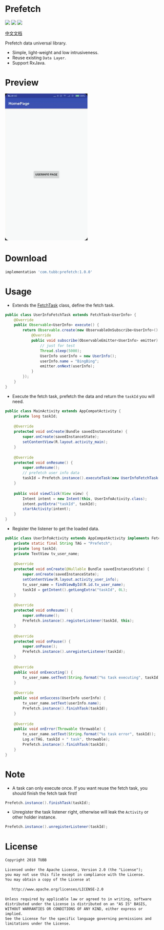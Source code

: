 # Prefetch
![](https://img.shields.io/badge/minSdkVersion-14-brightgreen.svg) ![](https://img.shields.io/badge/release-v1.0.0-brightgreen.svg) [![](https://img.shields.io/badge/license-Apache%202-lightgrey.svg)](https://www.apache.org/licenses/LICENSE-2.0.html)

[中文文档](http://tubb.github.io/2018/03/20/%E6%95%B0%E6%8D%AE%E9%A2%84%E5%8F%96%E5%B0%8F%E8%BD%AE%E5%AD%90/)

Prefetch data universal library.
- Simple, light-weight and low intrusiveness.
- Reuse existing `Data Layer`.
- Support RxJava. 

# Preview
![Preview](https://github.com/TUBB/Prefetch/blob/master/art/preview.gif)

# Download
```groovy
implementation 'com.tubb:prefetch:1.0.0'
```

# Usage
- Extends the [FetchTask](https://github.com/TUBB/Prefetch/blob/master/library/src/main/java/com/tubb/prefetch/FetchTask.java) class, define the fetch task.
```java
public class UserInfoFetchTask extends FetchTask<UserInfo> {
    @Override
    public Observable<UserInfo> execute() {
        return Observable.create(new ObservableOnSubscribe<UserInfo>() {
            @Override
            public void subscribe(ObservableEmitter<UserInfo> emitter) throws Exception {
                // just for test
                Thread.sleep(5000);
                UserInfo userInfo = new UserInfo();
                userInfo.name = "BingBing";
                emitter.onNext(userInfo);
            }
        });
    }
}
```
- Execute the fetch task, prefetch the data and return the `taskId` you will need.
```java
public class MainActivity extends AppCompatActivity {
    private long taskId;

    @Override
    protected void onCreate(Bundle savedInstanceState) {
        super.onCreate(savedInstanceState);
        setContentView(R.layout.activity_main);
    }

    @Override
    protected void onResume() {
        super.onResume();
        // prefetch user info data
        taskId = Prefetch.instance().executeTask(new UserInfoFetchTask());
    }

    public void viewClick(View view) {
        Intent intent = new Intent(this, UserInfoActivity.class);
        intent.putExtra("taskId", taskId);
        startActivity(intent);
    }
}
```
- Register the listener to get the loaded data.
```java
public class UserInfoActivity extends AppCompatActivity implements FetchTask.Listener<UserInfo> {
    private static final String TAG = "Prefetch";
    private long taskId;
    private TextView tv_user_name;

    @Override
    protected void onCreate(@Nullable Bundle savedInstanceState) {
        super.onCreate(savedInstanceState);
        setContentView(R.layout.activity_user_info);
        tv_user_name = findViewById(R.id.tv_user_name);
        taskId = getIntent().getLongExtra("taskId", 0L);
    }

    @Override
    protected void onResume() {
        super.onResume();
        Prefetch.instance().registerListener(taskId, this);
    }

    @Override
    protected void onPause() {
        super.onPause();
        Prefetch.instance().unregisterListener(taskId);
    }

    @Override
    public void onExecuting() {
        tv_user_name.setText(String.format("%s task executing", taskId));
    }

    @Override
    public void onSuccess(UserInfo userInfo) {
        tv_user_name.setText(userInfo.name);
        Prefetch.instance().finishTask(taskId);
    }

    @Override
    public void onError(Throwable throwable) {
        tv_user_name.setText(String.format("%s task error", taskId));
        Log.e(TAG, taskId + " task", throwable);
        Prefetch.instance().finishTask(taskId);
    }
}
```
# Note
- A task can only execute once. If you want reuse the fetch task, you should finish the fetch task first!
```java
Prefetch.instance().finishTask(taskId);
```
- Unregister the task listener right, otherwise will leak the `Activity` or other holder instance.
```java
Prefetch.instance().unregisterListener(taskId);
```

# License

    Copyright 2018 TUBB

    Licensed under the Apache License, Version 2.0 (the "License");
    you may not use this file except in compliance with the License.
    You may obtain a copy of the License at

       http://www.apache.org/licenses/LICENSE-2.0

    Unless required by applicable law or agreed to in writing, software
    distributed under the License is distributed on an "AS IS" BASIS,
    WITHOUT WARRANTIES OR CONDITIONS OF ANY KIND, either express or implied.
    See the License for the specific language governing permissions and
    limitations under the License.